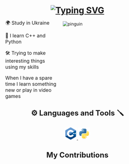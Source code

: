 <style>
    .block {
        display: flex;
        justify-content: center;
        align-items: center;
        height: 250px;
        font-size: 16px;
    }
    .text {
        margin: 15px;
    }
    h3 {
        font-size: 24px;
    }
</style>


<h1 align="center">
    <a href="">
        <img src="https://readme-typing-svg.demolab.com?font=Nunito&weight=700&size=35&duration=6000&pause=1000&color=44F77E&center=true&vCenter=true&width=435&lines=Hello,+I'm+Andriy+%3AD" alt="Typing SVG" />
    </a>
</h1>

<img align="right" src="https://github.com/andrejmanin/andrejmanin/blob/main/assets/header.gif?raw=true" width="300" alt="pinguin"/>

<div class="block">
    <div class="text">
        <p>
            🌍 Study in Ukraine <br>
        </p>
        <p>
            📔 I learn C++ and Python <br>
        </p>
        <p>
            🛠️ Trying to make interesting things using my skills <br>
        </p>
        <p>
            When I have a spare time I learn something new or play in video games
        </p>
    </div>
    
</div>

<h3 align="center">⚙️ Languages and Tools 🪛</h3>
<div align="center">
    <a href="" target="_blank" rel="noreferrer">
        <img src="https://raw.githubusercontent.com/devicons/devicon/master/icons/cplusplus/cplusplus-original.svg" alt="cplusplus" width="40" height="40"/>
    </a>
    <a href="" target="_blank" rel="noreferrer">
        <img src="https://raw.githubusercontent.com/devicons/devicon/master/icons/python/python-original.svg" alt="python" width="40" height="40"/>
    </a>
</div>


<div class="contributions" align="center"align="center">
    <h3 > My Contributions </h3>
</div>
